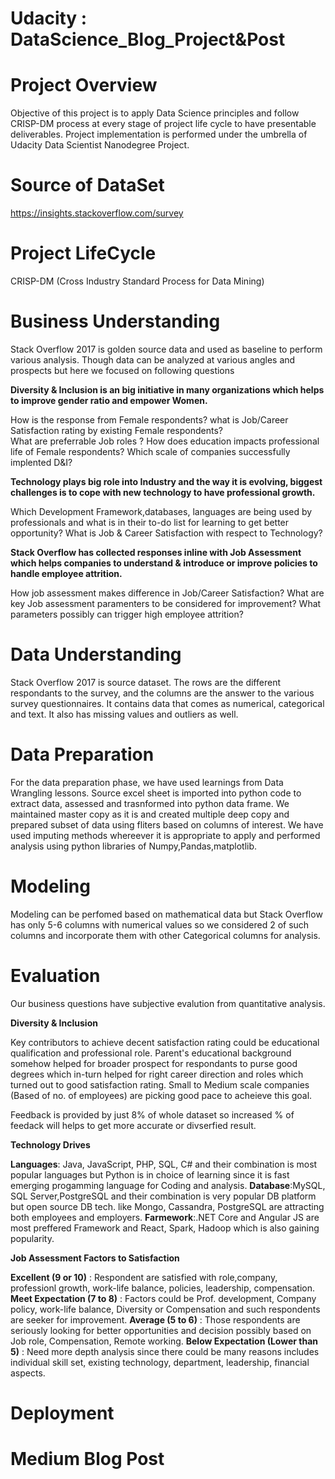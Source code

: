 # Udacity : DataScience_Blog_Project&Post

# Project Overview

Objective of this project is to apply Data Science principles and follow CRISP-DM process at every stage of project life cycle to have presentable deliverables.
Project implementation is performed under the umbrella of Udacity Data Scientist Nanodegree Project.

# Source of DataSet
https://insights.stackoverflow.com/survey

# Project LifeCycle

CRISP-DM (Cross Industry Standard Process for Data Mining)

# Business Understanding

Stack Overflow 2017 is golden source data and used as baseline to perform various analysis. Though data can be analyzed at various angles and prospects but here we focused on following questions

**Diversity & Inclusion is an big initiative in many organizations which helps to improve gender ratio and empower Women.** 

How is the response from Female respondents? what is Job/Career Satisfaction rating by existing Female respondents?  
What are preferrable Job roles ? How does education impacts professional life of Female respondents? Which scale of companies successfully implented D&I?

**Technology plays big role into Industry and the way it is evolving, biggest challenges is to cope with new technology to have professional growth.** 

Which Development Framework,databases, languages are being used by professionals and what is in their to-do list for learning to get better opportunity?
What is Job & Career Satisfaction with respect to Technology?

**Stack Overflow has collected responses inline with Job Assessment which helps companies to understand & introduce or improve policies to handle employee attrition.**

How job assessment makes difference in Job/Career Satisfaction? What are key Job assessment paramenters to be considered for improvement?
What parameters possibly can trigger high employee attrition?

# Data Understanding

Stack Overflow 2017 is source dataset. The rows are the different respondants to the survey, and the columns are the answer to the various survey questionnaires. It contains data that comes as numerical, categorical and text. It also has missing values and outliers as well.

# Data Preparation

For the data preparation phase, we have used learnings from Data Wrangling lessons. Source excel sheet is imported into python code to extract data, assessed and trasnformed into python data frame. We maintained master copy as it is and created multiple deep copy and prepared subset of data using fliters based on columns of interest. We have used imputing methods whereever it is appropriate to apply and performed analysis using python libraries of Numpy,Pandas,matplotlib.

# Modeling

Modeling can be perfomed based on mathematical data but Stack Overflow has only 5-6 columns with numerical values so we considered 2 of such columns and incorporate them with other Categorical columns for analysis.

# Evaluation

Our business questions have subjective evalution from quantitative analysis.

**Diversity & Inclusion** 

Key contributors to achieve decent satisfaction rating could be educational qualification and professional role. Parent's educational background somehow helped for broader prospect for respondants to purse good degrees which in-turn helped for right career direction and roles which turned out to good satisfaction rating.
Small to Medium scale companies (Based of no. of employees) are picking good pace to acheieve this goal.

Feedback is provided by just 8% of whole dataset so increased % of feedack will helps to get more accurate or divserfied result.

**Technology Drives**

**Languages**: Java, JavaScript, PHP, SQL, C# and their combination is most popular languages but Python is in choice of learning since it is fast emerging progamming language for Coding and analysis.
**Database**:MySQL, SQL Server,PostgreSQL and their combination is very popular DB platform but open source DB tech. like Mongo, Cassandra, PostgreSQL are attracting both employees and employers.
**Farmework**:.NET Core and Angular JS are most preffered Framework and React, Spark, Hadoop which is also gaining popularity.

**Job Assessment Factors to Satisfaction**

**Excellent (9 or 10)** : Respondent are satisfied with role,company, professionl growth, work-life balance, policies, leadership, compensation.
**Meet Expectation (7 to 8)** : Factors could be Prof. development, Company policy, work-life balance, Diversity or Compensation and such respondents are seeker for improvement.
**Average (5 to 6)** : Those respondents are seriously looking for better opportunities and decision possibly based on Job role, Compensation, Remote working.
**Below Expectation (Lower than 5)** : Need more depth analysis since there could be many reasons includes individual skill set, existing technology, department, leadership, financial aspects.

# Deployment

# Medium Blog Post
